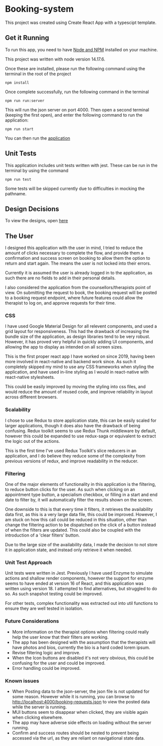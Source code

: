 # Booking-system

This project was created using Create React App with a typescipt template.

## Get it Running

To run this app, you need to have [Node and NPM](https://nodejs.org/en/) installed on your machine.

This project was written with node version 14.17.6.

Once these are installed, please run the following command using the terminal in the root of the project

```npm install```

Once complete successfully, run the following command in the terminal

```npm run run:server```

This will run the json server on port 4000.
Then open a second terminal (keeping the first open), and enter the following command to run the application:

```npm run start```

You can then run the [application](http://localhost:3000)

## Unit Tests

This application includes unit tests written with jest.
These can be run in the terminal by using the command

```npm run test```

Some tests will be skipped currently due to difficulties in mocking the pathname.

## Design Decisions

To view the designs, open [here](https://github.com/robynred123/tense-breakfast/research)

## The User

I designed this application with the user in mind, I tried to reduce the amount of clicks necessary to complete the flow, and provide them a confirmation and success screen on booking to allow them the option to return and start again. The means the user is not locked into their errors.

Currently it is assumed the user is already logged in to the application, as such there are no fields to add in their personal details.

I also considered the application from the counsellors/therapists point of view. On submitting the request to book, the booking request will be posted to a booking request endpoint, where future features could allow the therapist to log on, and approve requests for their time.

### CSS

I have used Google Material Design for all relevent components, and used a grid layout for responsiveness.
This had the drawback of increasing the bundle size of the application, as design libraries tend to be very robust.
However, it has proved very helpful in quickly adding UI components, and allowing the app to display as intended on all screen sizes.

This is the first proper react app I have worked on since 2019, having been more involved in react-native and backend work since.
As such it completely skipped my mind to use any CSS frameworks when styling the application, and have used in-line styling as I would in react-native with react-native stylesheets.

This could be easily improved by moving the styling into css files, and would reduce the amount of reused code, and improve reliability in layout across different browsers.

### Scalability

I chose to use Redux to store application state, this can be easily scaled for larger applications, though it does also have the drawback of being confusing.
Redux toolkit seems to use Redux Thunk middleware by default, however this could be expanded to use redux-saga or equivalent to extract the logic out of the actions.

This is the first time I've used Redux Toolkit's slice reducers in an application, and I do believe they reduce some of the complexity from previous versions of redux, and improve readability in the reducer.

### Filtering

One of the major elements of functionality in this application is the filtering, to reduce button clicks for the user. As such when clicking on an appointment type button, a specialism checkbox, or filling in a start and end date to filter by, it will automatically filter the results shown on the screen.

One downside to this is that every time it filters, it retrieves the availability data first, as this is a very large data file, this could be improved. However, I am stuck on how this call could be reduced in this situation, other than change the filtering action to be dispatched on the click of a button instead of when the filters are updated. This could also be coupled with the introduction of a 'clear filters' button.

Due to the large size of the availability data, I made the decision to not store it in application state, and instead only retrieve it when needed.

### Unit Test Approach

Unit tests were written in Jest. Previously I have used Enzyme to simulate actions and shallow render components, however the support for enzyme seems to have ended at version 16 of React, and this application was written using version 18. I attempted to find alternatives, but struggled to do so.
As such snapshot testing could be improved.

For other tests, complex functionality was extracted out into util functions to ensure they are well tested in isolation.

### Future Considerations

- More information on the therapist options when filtering could really help the user know that their filters are working.
- The app has been designed with the assumption that the therapists will have photos and bios, currently the bio is a hard coded lorem ipsum.
- Revise filtering logic and improve.
- When the Icon buttons are disabled it's not very obvious, this could be confusing for the user and could be improved.
- Error handling could be improved.

### Known issues

- When Posting data to the json-server, the json file is not updated for some reason. However while it is running, you can browse to <http://localhost:4000/booking-requests.json> to view the posted data while the server is running.
- MUI buttons seem to disappear when clicked, they are visible again when clicking elsewhere.
- The app may have adverse side effects on loading without the server running.
- Confirm and success routes should be nested to prevent being accessed via the url, as they are reliant on navigational state data.
